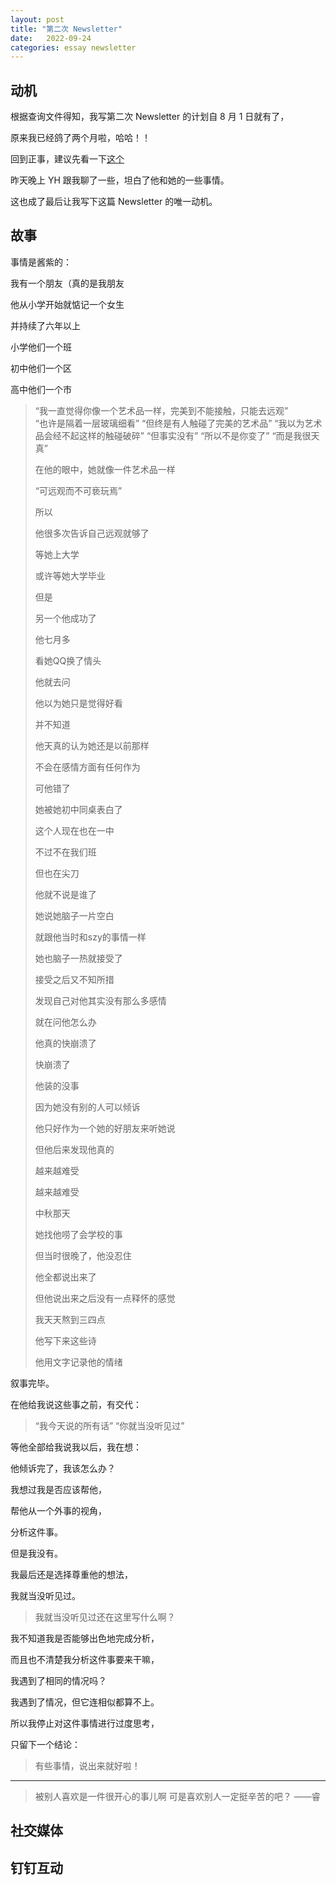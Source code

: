 ```yaml
---
layout: post
title: "第二次 Newsletter"
date:   2022-09-24
categories: essay newsletter
---
```


## 动机

根据查询文件得知，我写第二次 Newsletter 的计划自 8 月 1 日就有了，

原来我已经鸽了两个月啦，哈哈！！

回到正事，建议先看一下<a href="https://lyccrius.github.io/essay/yh-poem" target="_blank">这个</a>

昨天晚上 YH 跟我聊了一些，坦白了他和她的一些事情。

这也成了最后让我写下这篇 Newsletter 的唯一动机。

## 故事

事情是酱紫的：

我有一个朋友（真的是我朋友

他从小学开始就惦记一个女生

并持续了六年以上

小学他们一个班

初中他们一个区

高中他们一个市

> “我一直觉得你像一个艺术品一样，完美到不能接触，只能去远观”  
> “也许是隔着一层玻璃细看”
> “但终是有人触碰了完美的艺术品”
> “我以为艺术品会经不起这样的触碰破碎”
> “但事实没有”
> “所以不是你变了”
> “而是我很天真”
> 
> 在他的眼中，她就像一件艺术品一样
> 
> “可远观而不可亵玩焉”
> 
> 所以
> 
> 他很多次告诉自己远观就够了
> 
> 等她上大学
> 
> 或许等她大学毕业
> 
> 但是
> 
> 另一个他成功了
> 
> 他七月多
> 
> 看她QQ换了情头
> 
> 他就去问
> 
> 他以为她只是觉得好看
> 
> 并不知道
> 
> 他天真的认为她还是以前那样
> 
> 不会在感情方面有任何作为
> 
> 可他错了
> 
> 她被她初中同桌表白了
> 
> 这个人现在也在一中
> 
> 不过不在我们班
> 
> 但也在尖刀
> 
> 他就不说是谁了
> 
> 她说她脑子一片空白
> 
> 就跟他当时和szy的事情一样
> 
> 她也脑子一热就接受了
> 
> 接受之后又不知所措
> 
> 发现自己对他其实没有那么多感情
> 
> 就在问他怎么办
> 
> 他真的快崩溃了
> 
> 快崩溃了
> 
> 他装的没事
> 
> 因为她没有别的人可以倾诉
> 
> 他只好作为一个她的好朋友来听她说
> 
> 但他后来发现他真的
> 
> 越来越难受
> 
> 越来越难受
> 
> 中秋那天
> 
> 她找他唠了会学校的事
> 
> 但当时很晚了，他没忍住
> 
> 他全都说出来了
> 
> 但他说出来之后没有一点释怀的感觉
> 
> 我天天熬到三四点
> 
> 他写下来这些诗
> 
> 他用文字记录他的情绪

叙事完毕。

在他给我说这些事之前，有交代：

> “我今天说的所有话”
> “你就当没听见过”

等他全部给我说我以后，我在想：

他倾诉完了，我该怎么办？

我想过我是否应该帮他，

帮他从一个外事的视角，

分析这件事。

但是我没有。

我最后还是选择尊重他的想法，

我就当没听见过。

> 我就当没听见过还在这里写什么啊？

我不知道我是否能够出色地完成分析，

而且也不清楚我分析这件事要来干嘛，

我遇到了相同的情况吗？

我遇到了情况，但它连相似都算不上。

所以我停止对这件事情进行过度思考，

只留下一个结论：

> 有些事情，说出来就好啦！

***

> 被别人喜欢是一件很开心的事儿啊
> 可是喜欢别人一定挺辛苦的吧？
> ——睿

## 社交媒体

## 钉钉互动